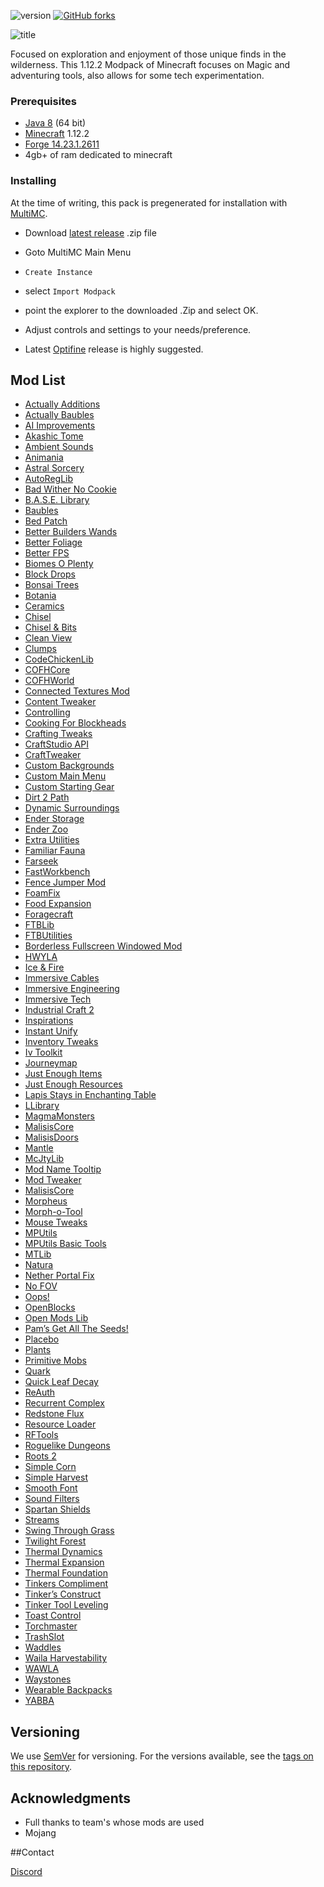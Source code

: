 ![version](https://img.shields.io/badge/Minecraft-1.12.2-green.svg) [![GitHub forks](https://img.shields.io/badge/Discord-Join-blue.svg)](https://discord.gg/432Jhd4)


![title](https://i.gyazo.com/8ccd64269809315663b8b6e2aa3bddc1.png)

Focused on exploration and enjoyment of those unique finds in the wilderness. This 1.12.2 Modpack of Minecraft focuses on Magic and adventuring tools, also allows for some tech experimentation.

### Prerequisites
* [Java 8](https://www.java.com/en/download/manual.jsp) (64 bit)
* [Minecraft](https://minecraft.net/en-us/) 1.12.2
* [Forge 14.23.1.2611](https://files.minecraftforge.net/maven/net/minecraftforge/forge/index_1.12.2.html)
* 4gb+ of ram dedicated to minecraft

### Installing

At the time of writing, this pack is pregenerated for installation with [MultiMC](https://github.com/MultiMC/MultiMC5).

* Download [latest release](https://github.com/BryanBoru/Open-To-Adventure/releases) .zip file
* Goto MultiMC Main Menu
* `Create Instance`
* select `Import Modpack`
* point the explorer to the downloaded .Zip and select OK.
* Adjust controls and settings to your needs/preference.

* Latest [Optifine](http://optifine.net/downloads) release is highly suggested.

## Mod List

* [Actually Additions](https://minecraft.curseforge.com/projects/actually-additions)
* [Actually Baubles](https://minecraft.curseforge.com/projects/actually-baubles)
* [AI Improvements](https://minecraft.curseforge.com/projects/ai-improvements)
* [Akashic Tome](https://minecraft.curseforge.com/projects/akashic-tome)
* [Ambient Sounds](https://minecraft.curseforge.com/projects/ambientsounds)
* [Animania](https://minecraft.curseforge.com/projects/animania)
* [Astral Sorcery](https://minecraft.curseforge.com/projects/astral-sorcery)
* [AutoRegLib](https://minecraft.curseforge.com/projects/autoreglib)
* [Bad Wither No Cookie](https://minecraft.curseforge.com/projects/bad-wither-no-cookie-reloaded)
* [B.A.S.E. Library](https://minecraft.curseforge.com/projects/b-a-s-e)
* [Baubles](https://minecraft.curseforge.com/projects/baubles)
* [Bed Patch](https://minecraft.curseforge.com/projects/bed-patch)
* [Better Builders Wands](https://minecraft.curseforge.com/projects/better-builders-wands)
* [Better Foliage](https://minecraft.curseforge.com/projects/better-foliage)
* [Better FPS](https://minecraft.curseforge.com/projects/betterfps)
* [Biomes O Plenty](https://minecraft.curseforge.com/projects/biomes-o-plenty)
* [Block Drops](https://minecraft.curseforge.com/projects/block-drops-jei-addon)
* [Bonsai Trees](https://minecraft.curseforge.com/projects/bonsai-trees)
* [Botania](https://minecraft.curseforge.com/projects/botania)
* [Ceramics](https://minecraft.curseforge.com/projects/ceramics)
* [Chisel](https://minecraft.curseforge.com/projects/chisel)
* [Chisel & Bits](https://minecraft.curseforge.com/projects/chisels-bits)
* [Clean View](https://minecraft.curseforge.com/projects/cleanview)
* [Clumps](https://minecraft.curseforge.com/projects/clumps)
* [CodeChickenLib](https://minecraft.curseforge.com/projects/codechicken-lib-1-8)
* [COFHCore](https://minecraft.curseforge.com/projects/cofhcore)
* [COFHWorld](https://minecraft.curseforge.com/projects/cofh-world)
* [Connected Textures Mod](https://minecraft.curseforge.com/projects/ctm)
* [Content Tweaker](https://minecraft.curseforge.com/projects/contenttweaker)
* [Controlling](https://minecraft.curseforge.com/projects/controlling)
* [Cooking For Blockheads](https://minecraft.curseforge.com/projects/cooking-for-blockheads)
* [Crafting Tweaks](https://minecraft.curseforge.com/projects/crafting-tweaks)
* [CraftStudio API](https://minecraft.curseforge.com/projects/craftstudio-api)
* [CraftTweaker](https://minecraft.curseforge.com/projects/crafttweaker)
* [Custom Backgrounds](https://minecraft.curseforge.com/projects/custom-backgrounds)
* [Custom Main Menu](https://minecraft.curseforge.com/projects/custom-main-menu)
* [Custom Starting Gear](https://minecraft.curseforge.com/projects/custom-starter-gear)
* [Dirt 2 Path](https://minecraft.curseforge.com/projects/dirt2path)
* [Dynamic Surroundings](https://minecraft.curseforge.com/projects/dynamic-surroundings)
* [Ender Storage](https://minecraft.curseforge.com/projects/ender-storage-1-8)
* [Ender Zoo](https://minecraft.curseforge.com/projects/ender-zoo)
* [Extra Utilities](https://minecraft.curseforge.com/projects/extra-utilities)
* [Familiar Fauna](https://minecraft.curseforge.com/projects/familiar-fauna)
* [Farseek](https://minecraft.curseforge.com/projects/farseek)
* [FastWorkbench](https://minecraft.curseforge.com/projects/fastworkbench)
* [Fence Jumper Mod](https://minecraft.curseforge.com/projects/fence-jumper)
* [FoamFix](https://unascribed.com/foamfix/)
* [Food Expansion](https://minecraft.curseforge.com/projects/food-expansion)
* [Foragecraft](https://minecraft.curseforge.com/projects/foragecraft)
* [FTBLib](https://minecraft.curseforge.com/projects/ftblib)
* [FTBUtilities](https://minecraft.curseforge.com/projects/ftb-utilities)
* [Borderless Fullscreen Windowed Mod](https://minecraft.curseforge.com/projects/fullscreen-windowed-borderless-for-minecraft)
* [HWYLA](https://minecraft.curseforge.com/projects/hwyla)
* [Ice & Fire](https://minecraft.curseforge.com/projects/ice-and-fire-dragons-in-a-whole-new-light)
* [Immersive Cables](https://minecraft.curseforge.com/projects/immersive-cables)
* [Immersive Engineering](https://minecraft.curseforge.com/projects/immersive-engineering)
* [Immersive Tech](https://minecraft.curseforge.com/projects/immersive-tech)
* [Industrial Craft 2](https://minecraft.curseforge.com/projects/industrial-craft)
* [Inspirations](https://minecraft.curseforge.com/projects/inspirations)
* [Instant Unify](https://minecraft.curseforge.com/projects/instantunify)
* [Inventory Tweaks](https://minecraft.curseforge.com/projects/inventory-tweaks)
* [Iv Toolkit](https://minecraft.curseforge.com/projects/ivtoolkit)
* [Journeymap](https://journeymap.info/Home)
* [Just Enough Items](https://minecraft.curseforge.com/projects/jei)
* [Just Enough Resources](https://minecraft.curseforge.com/projects/just-enough-resources-jer)
* [Lapis Stays in Enchanting Table](https://minecraft.curseforge.com/projects/lapis-stays-in-the-enchanting-table)
* [LLibrary](https://minecraft.curseforge.com/projects/llibrary)
* [MagmaMonsters](https://minecraft.curseforge.com/projects/magma-monsters)
* [MalisisCore](https://minecraft.curseforge.com/projects/malisiscore)
* [MalisisDoors](https://minecraft.curseforge.com/projects/malisisdoors)
* [Mantle](https://minecraft.curseforge.com/projects/mantle)
* [McJtyLib](https://minecraft.curseforge.com/projects/mcjtylib)
* [Mod Name Tooltip](https://minecraft.curseforge.com/projects/mod-name-tooltip)
* [Mod Tweaker](https://minecraft.curseforge.com/projects/modtweaker)
* [MalisisCore](https://minecraft.curseforge.com/projects/malisiscore)
* [Morpheus](https://minecraft.curseforge.com/projects/morpheus)
* [Morph-o-Tool](https://minecraft.curseforge.com/projects/morph-o-tool)
* [Mouse Tweaks](https://minecraft.curseforge.com/projects/mouse-tweaks)
* [MPUtils](https://minecraft.curseforge.com/projects/mputils)
* [MPUtils Basic Tools](https://minecraft.curseforge.com/projects/mputils-basic-tools)
* [MTLib](https://minecraft.curseforge.com/projects/mtlib)
* [Natura](https://minecraft.curseforge.com/projects/natura)
* [Nether Portal Fix](https://minecraft.curseforge.com/projects/netherportalfix)
* [No FOV](https://minecraft.curseforge.com/projects/nofov)
* [Oops!](https://minecraft.curseforge.com/projects/oops)
* [OpenBlocks](https://minecraft.curseforge.com/projects/openblocks)
* [Open Mods Lib](https://minecraft.curseforge.com/projects/openmodslib)
* [Pam’s Get All The Seeds!](https://minecraft.curseforge.com/projects/pams-get-all-the-seeds)
* [Placebo](https://minecraft.curseforge.com/projects/placebo)
* [Plants](https://minecraft.curseforge.com/projects/plants)
* [Primitive Mobs](https://minecraft.curseforge.com/projects/primitive-mobs)
* [Quark](https://minecraft.curseforge.com/projects/quark)
* [Quick Leaf Decay](https://minecraft.curseforge.com/projects/quick-leaf-decay)
* [ReAuth](https://minecraft.curseforge.com/projects/reauth)
* [Recurrent Complex](https://minecraft.curseforge.com/projects/recurrent-complex)
* [Redstone Flux](https://minecraft.curseforge.com/projects/redstone-flux)
* [Resource Loader](https://minecraft.curseforge.com/projects/resource-loader)
* [RFTools](https://minecraft.curseforge.com/projects/rftools)
* [Roguelike Dungeons](https://minecraft.curseforge.com/projects/roguelike-dungeons)
* [Roots 2](https://minecraft.curseforge.com/projects/roots)
* [Simple Corn](https://minecraft.curseforge.com/projects/simple-corn)
* [Simple Harvest](https://minecraft.curseforge.com/projects/simpleharvest)
* [Smooth Font](https://minecraft.curseforge.com/projects/smooth-font)
* [Sound Filters](https://minecraft.curseforge.com/projects/sound-filters)
* [Spartan Shields](https://minecraft.curseforge.com/projects/spartan-shields)
* [Streams](https://minecraft.curseforge.com/projects/streams)
* [Swing Through Grass](https://minecraft.curseforge.com/projects/swingthroughgrass)
* [Twilight Forest](https://minecraft.curseforge.com/projects/swingthroughgrass)
* [Thermal Dynamics](https://minecraft.curseforge.com/projects/thermal-dynamics)
* [Thermal Expansion](https://minecraft.curseforge.com/projects/thermalexpansion)
* [Thermal Foundation](https://minecraft.curseforge.com/projects/thermal-foundation)
* [Tinkers Compliment](https://minecraft.curseforge.com/projects/tinkers-complement)
* [Tinker’s Construct](https://minecraft.curseforge.com/projects/tinkers-construct)
* [Tinker Tool Leveling](https://minecraft.curseforge.com/projects/tinkers-tool-leveling)
* [Toast Control](https://minecraft.curseforge.com/projects/toast-control)
* [Torchmaster](https://minecraft.curseforge.com/projects/torchmaster)
* [TrashSlot](https://minecraft.curseforge.com/projects/trashslot)
* [Waddles](https://minecraft.curseforge.com/projects/waddles)
* [Waila Harvestability](https://minecraft.curseforge.com/projects/waila-harvestability)
* [WAWLA](https://minecraft.curseforge.com/projects/wawla-what-are-we-looking-at)
* [Waystones](https://minecraft.curseforge.com/projects/waystones)
* [Wearable Backpacks](https://minecraft.curseforge.com/projects/wearable-backpacks)
* [YABBA](https://minecraft.curseforge.com/projects/yabba)

## Versioning

We use [SemVer](http://semver.org/) for versioning. For the versions available, see the [tags on this repository](https://github.com/BryanBoru/Open-To-Adventure/tags).

## Acknowledgments

* Full thanks to team's whose mods are used
* Mojang



##Contact

[Discord](https://discord.gg/xvtCXe4)
